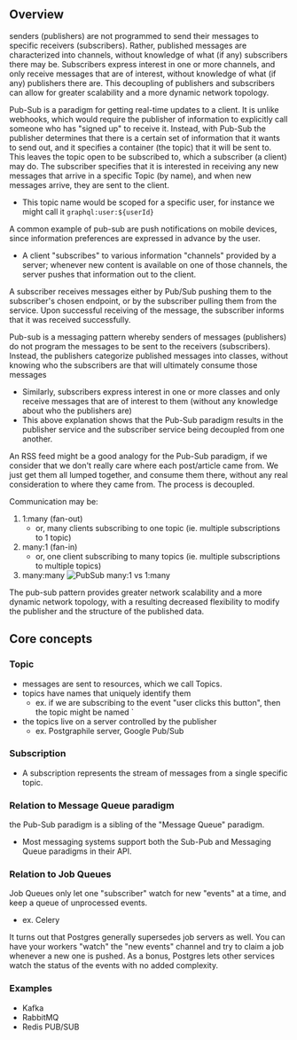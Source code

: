 
## Overview
senders (publishers) are not programmed to send their messages to specific receivers (subscribers). Rather, published messages are characterized into channels, without knowledge of what (if any) subscribers there may be. Subscribers express interest in one or more channels, and only receive messages that are of interest, without knowledge of what (if any) publishers there are. This decoupling of publishers and subscribers can allow for greater scalability and a more dynamic network topology.

Pub-Sub is a paradigm for getting real-time updates to a client. It is unlike webhooks, which would require the publisher of information to explicitly call someone who has "signed up" to receive it. Instead, with Pub-Sub the publisher determines that there is a certain set of information that it wants to send out, and it specifies a container (the topic) that it will be sent to. This leaves the topic open to be subscribed to, which a subscriber (a client) may do. The subscriber specifies that it is interested in receiving any new messages that arrive in a specific Topic (by name), and when new messages arrive, they are sent to the client.
- This topic name would be scoped for a specific user, for instance we might call it `graphql:user:${userId}`

A common example of pub-sub are push notifications on mobile devices, since information preferences are expressed in advance by the user.
- A client "subscribes" to various information "channels" provided by a server; whenever new content is available on one of those channels, the server pushes that information out to the client.

A subscriber receives messages either by Pub/Sub pushing them to the subscriber's chosen endpoint, or by the subscriber pulling them from the service. Upon successful receiving of the message, the subscriber informs that it was received successfully.

Pub-sub is a messaging pattern whereby senders of messages (publishers) do not program the messages to be sent to the receivers (subscribers). Instead, the publishers categorize published messages into classes, without knowing who the subscribers are that will ultimately consume those messages
- Similarly, subscribers express interest in one or more classes and only receive messages that are of interest to them (without any knowledge about who the publishers are)
- This above explanation shows that the Pub-Sub paradigm results in the publisher service and the subscriber service being decoupled from one another.

An RSS feed might be a good analogy for the Pub-Sub paradigm, if we consider that we don't really care where each post/article came from. We just get them all lumped together, and consume them there, without any real consideration to where they came from. The process is decoupled.

Communication may be:
1. 1:many (fan-out)
	- or, many clients subscribing to one topic (ie. multiple subscriptions to 1 topic)
2. many:1 (fan-in)
	- or, one client subscribing to many topics (ie. multiple subscriptions to multiple topics)
3. many:many
![PubSub many:1 vs 1:many](/assets/images/2021-03-24-10-42-17.png)

The pub-sub pattern provides greater network scalability and a more dynamic network topology, with a resulting decreased flexibility to modify the publisher and the structure of the published data.

## Core concepts
### Topic
- messages are sent to resources, which we call Topics.
- topics have names that uniquely identify them
	- ex. if we are subscribing to the event "user clicks this button", then the topic might be named `
- the topics live on a server controlled by the publisher
	- ex. Postgraphile server, Google Pub/Sub

### Subscription
- A subscription represents the stream of messages from a single specific topic.

### Relation to Message Queue paradigm
the Pub-Sub paradigm is a sibling of the "Message Queue" paradigm.
- Most messaging systems support both the Sub-Pub and Messaging Queue paradigms in their API.

### Relation to Job Queues
Job Queues only let one "subscriber" watch for new "events" at a time, and keep a queue of unprocessed events.
- ex. Celery

It turns out that Postgres generally supersedes job servers as well. You can have your workers "watch" the "new events" channel and try to claim a job whenever a new one is pushed. As a bonus, Postgres lets other services watch the status of the events with no added complexity.

### Examples
- Kafka
- RabbitMQ
- Redis PUB/SUB